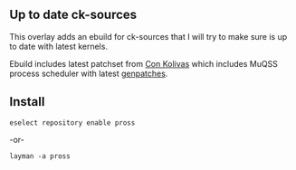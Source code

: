 ## Up to date ck-sources
This overlay adds an ebuild for ck-sources that I will try to make sure is up to date with latest kernels.

Ebuild includes latest patchset from [Con Kolivas](http://www.users.on.net/~ckolivas/kernel/) which includes MuQSS process scheduler with latest [genpatches](https://dev.gentoo.org/~mpagano/genpatches/).




## Install

`eselect repository enable pross`

-or-

`layman -a pross`
